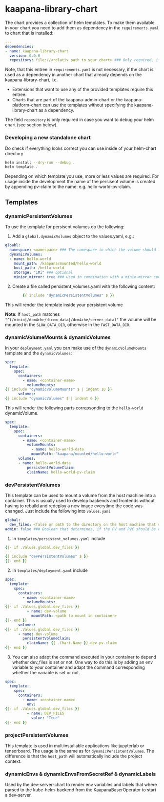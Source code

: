 # kaapana-library-chart

The chart provides a collection of helm templates. To make them available in your chart you need to add them as dependency in the `requirements.yaml` to chart that is installed:

```yaml
---
dependencies:
- name: kaapana-library-chart
  version: 0.0.0
  repository: file://<relativ path to your chart> ### Only required, if you package the chart manually.
```
Note, that this entree in `requirements.yaml` is not necessary, if the chart is used as a dependency in another chart that already depends on the kaapana-library-chart, i.e.
* Extensions that want to use any of the provided templates require this entree.
* Charts that are part of the kaapana-admin-chart or the kaapana-platform-chart can use the templates without specifying the kaapana-library-chart as a dependency.


The field `repository` is only required in case you want to debug your helm chart (see section below).

### Developing a new standalone chart 
Do check if everything looks correct you can use inside of your helm-chart directory

```bash
helm install --dry-run --debug .
helm template .
```


Depending on which template you use, more or less values are required. 
For usage inside the development the name of the persisent volume is created by appending pv-claim to the name: e.g. hello-world-pv-claim.  







## Templates

### dynamicPersistentVolumes

To use the template for persisent volumes do the following:
1. Add a `global.dynamicVolumes` object to the values.yaml, e.g.:

```yaml
gloabl:
  namespace: <namespace> ### The namespace in which the volume should live.
  dynamicVolumes:
  - name: hello-world
    mount_path: /kaapana/mounted/hello-world
    host_path: /hello-world
    storage: "1Mi" ### optional
    minior_mirror: true ### Used in combination with a minio-mirror container
```

2. Create a file called persistent_volumes.yaml with the following content:
```yaml
        {{ include "dynamicPersistentVolumes" $ }}
```
This will render the template inside your persistent volume

**Note:**
If `host_path` matches `"^(/minio|/dcm4che/dicom_data|/dcm4che/server_data)"` the volume will be mounted in the `SLOW_DATA_DIR`, otherwise in the `FAST_DATA_DIR`.

### dynamicVolumeMounts & dynamicVolumes

In your `deployment.yaml` you can make use of the `dynamicVolumeMounts` template and the `dynamicVolumes`:

```yaml
spec:
  template:
    spec:
      containers:
        - name: <container-name>
          volumeMounts:
{{ include "dynamicVolumeMounts" $ | indent 10 }}
      volumes:
{{ include "dynamicVolumes" $ | indent 6 }}
```

This will render the following parts correpsonding to the `hello-world` dynamicVolume.
```yaml
spec:
  template:
    spec:
      containers:
        - name: <container-name>
          volumeMounts:
            - name: hello-world-data
            mountPath: "kaapana/mounted/hello-world"
      volumes:
      - name: hello-world-data
          persistentVolumeClaim:
          claimName: hello-world-pv-claim
```

### devPersistentVolumes

This template can be used to mount a volume from the host machine into a container.
This is usually used to develop backends and frontends without having to rebuild and redeploy a new image everytime the code was changed.
Just include the following into `values.yaml`

```yaml
global:
  dev_files: <false or path to the directory on the host machine that should be mounted>
admin: false ### Boolean that determines, if the PV and PVC should be created in "{{ .Values.global.admin_namespace }}" or "{{ .Values.global.services_namespace }}"
```

1. In `templates/persistent_volumes.yaml` include
```yaml
{{- if .Values.global.dev_files }}
---
{{ include "devPersistentVolumes" $ }}
{{- end }}
```

2. In `templates/deployment.yaml` include
```yaml
spec:
  template:
    spec:
      containers:
        - name: <container-name>
          volumeMounts:
{{- if .Values.global.dev_files }}
          - name: dev-volume
            mountPath: <path to mount in container>
{{- end }}
      volumes:
{{- if .Values.global.dev_files }}
      - name: dev-volume
        persistentVolumeClaim:
          claimName: {{ .Chart.Name }}-dev-pv-claim
{{- end }}
```

3. You can also adapt the command executed in your container to depend whether dev_files is set or not.
One way to do this is by adding an env variable to your container and adapt the command corresponding whether the variable is set or not.
```yaml
spec:
  template:
    spec:
      containers:
        - name: <container-name>
          env:
{{- if .Values.global.dev_files }}
          - name: DEV_FILES
            value: "True"
{{- end }}
```

### projectPersistentVolumes
This template is used in multiinstallable applications like jupyterlab or tensorboard.
The usage is the same as for `dynamicPersistentVolumes`.
The difference is that the `host_path` will automatically include the project context.

### dynamicEnvs & dynamicEnvsFromSecretRef & dynamicLabels

Used by the dev-server-chart to render env variables and labels that where parsed to the kube-helm-backend from the KaapanaBaserOperator to start a dev-server.




